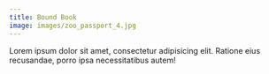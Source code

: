 ```yaml
---
title: Bound Book
image: images/zoo_passport_4.jpg
---
```


Lorem ipsum dolor sit amet, consectetur adipisicing elit. Ratione eius recusandae, porro ipsa necessitatibus autem!
